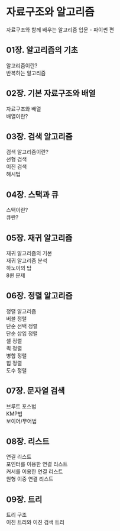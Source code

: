 # 자료구조와 알고리즘

자료구조와 함께 배우는 알고리즘 입문 - 파이썬 편

## 01장. 알고리즘의 기초
알고리즘이란?
<br>반복하는 알고리즘

## 02장. 기본 자료구조와 배열
자료구조와 배열
<br> 배열이란?

## 03장. 검색 알고리즘
검색 알고리즘이란?
<br> 선형 검색
<br> 이진 검색
<br> 해시법

## 04장. 스택과 큐
스택이란?
<br> 큐란?

## 05장. 재귀 알고리즘
재귀 알고리즘의 기본
<br> 재귀 알고리즘 분석
<br> 하노이의 탑
<br> 8퀸 문제

## 06장. 정렬 알고리즘
정렬 알고리즘
<br> 버블 정렬
<br> 단순 선택 정렬
<br> 단순 삽입 정렬
<br> 셸 정렬
<br> 퀵 정렬
<br> 병합 정렬
<br> 힙 정렬
<br> 도수 정렬

## 07장. 문자열 검색
브루트 포스법
<br> KMP법
<br> 보이어/무어법

## 08장. 리스트
연결 리스트
<br> 포인터를 이용한 연결 리스트
<br> 커서를 이용한 연결 리스트
<br> 원형 이중 연결 리스트

## 09장. 트리
트리 구조
<br> 이진 트리와 이진 검색 트리
